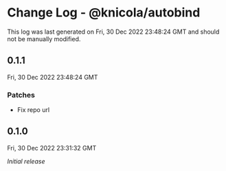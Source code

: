 # Change Log - @knicola/autobind

This log was last generated on Fri, 30 Dec 2022 23:48:24 GMT and should not be manually modified.

## 0.1.1
Fri, 30 Dec 2022 23:48:24 GMT

### Patches

- Fix repo url

## 0.1.0
Fri, 30 Dec 2022 23:31:32 GMT

_Initial release_

